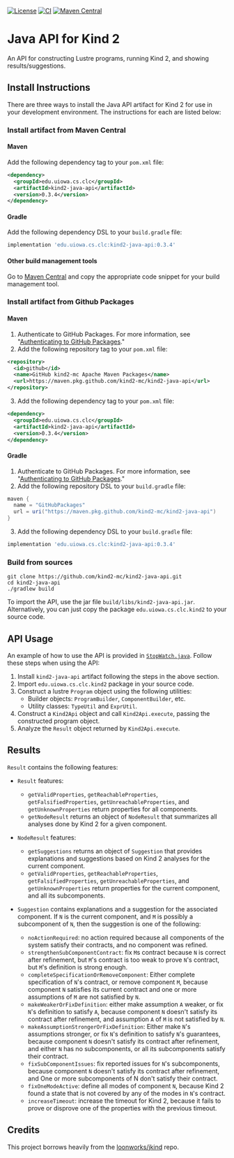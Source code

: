 [![License](https://img.shields.io/github/license/kind2-mc/kind2-java-api)](https://github.com/kind2-mc/kind2-java-api/blob/main/LICENSE)
[![CI](https://github.com/kind2-mc/kind2-java-api/workflows/Java%20CI%20with%20Gradle/badge.svg?branch=main)](https://github.com/kind2-mc/kind2-java-api/actions?query=workflow%3A%22Java+CI+with+Gradle%22)
[![Maven Central](https://img.shields.io/maven-central/v/edu.uiowa.cs.clc/kind2-java-api.svg?label=Maven%20Central)](https://search.maven.org/search?q=g:%22edu.uiowa.cs.clc%22%20AND%20a:%22kind2-java-api%22)

# Java API for Kind 2
An API for constructing Lustre programs, running Kind 2, and showing results/suggestions.

## Install Instructions
There are three ways to install the Java API artifact for Kind 2 for use in your development environment. The instructions for each are listed below:

### Install artifact from Maven Central
#### Maven
Add the following dependency tag to your `pom.xml` file:
```xml
<dependency>
  <groupId>edu.uiowa.cs.clc</groupId>
  <artifactId>kind2-java-api</artifactId>
  <version>0.3.4</version>
</dependency>
```

#### Gradle
Add the following dependency DSL to your `build.gradle` file:
```groovy
implementation 'edu.uiowa.cs.clc:kind2-java-api:0.3.4'
```

#### Other build management tools
Go to [Maven Central](https://search.maven.org/artifact/edu.uiowa.cs.clc/kind2-java-api/0.3.4/jar) and copy the appropriate code snippet for your build management tool.

### Install artifact from Github Packages
#### Maven
1. Authenticate to GitHub Packages. For more information, see "[Authenticating to GitHub Packages](https://docs.github.com/articles/configuring-apache-maven-for-use-with-github-package-registry/#authenticating-to-github-packages)."
2. Add the following repository tag to your `pom.xml` file:
  ```xml
  <repository>
    <id>github</id>
    <name>GitHub kind2-mc Apache Maven Packages</name>
    <url>https://maven.pkg.github.com/kind2-mc/kind2-java-api</url>
  </repository>
  ```
3. Add the following dependency tag to your `pom.xml` file:
  ```xml
  <dependency>
    <groupId>edu.uiowa.cs.clc</groupId>
    <artifactId>kind2-java-api</artifactId>
    <version>0.3.4</version>
  </dependency>
  ```

#### Gradle
1. Authenticate to GitHub Packages. For more information, see "[Authenticating to GitHub Packages](https://docs.github.com/articles/configuring-gradle-for-use-with-github-package-registry/#authenticating-to-github-packages)."
2. Add the following repository DSL to your `build.gradle` file:
  ```groovy
  maven {
    name = "GitHubPackages"
    url = uri("https://maven.pkg.github.com/kind2-mc/kind2-java-api")
  }
  ```
3. Add the following dependency DSL to your `build.gradle` file:
  ```groovy
  implementation 'edu.uiowa.cs.clc:kind2-java-api:0.3.4'
  ```

### Build from sources
```shell
git clone https://github.com/kind2-mc/kind2-java-api.git
cd kind2-java-api
./gradlew build
```
To import the API, use the jar file `build/libs/kind2-java-api.jar`. 
Alternatively, you can just copy the package `edu.uiowa.cs.clc.kind2` to your source code.

## API Usage
An example of how to use the API is provided in [`StopWatch.java`](https://github.com/kind2-mc/kind2-java-api/blob/main/src/main/java/StopWatch.java). Follow these steps when using the API:
1. Install `kind2-java-api` artifact following the steps in the above section.
2. Import `edu.uiowa.cs.clc.kind2` package in your source code.
3. Construct a lustre `Program` object using the following utilities:
    - Builder objects: `ProgramBuilder`, `ComponentBuilder`, etc.
    - Utility classes: `TypeUtil` and `ExprUtil`.
4. Construct a `Kind2Api` object and call `Kind2Api.execute`, passing the constructed program object.
5. Analyze the `Result` object returned by `Kind2Api.execute`.

## Results
`Result` contains the following features:
- `Result` features:
  - `getValidProperties`, `getReachableProperties`, `getFalsifiedProperties`, `getUnreachableProperties`, and `getUnknownProperties` return properties for all components.
  - `getNodeResult` returns an object of `NodeResult` that summarizes all analyses done by Kind 2 for a given component.

- `NodeResult` features:
  - `getSuggestions` returns an object of `Suggestion` that provides explanations and suggestions based on Kind 2 analyses for the current component.
  - `getValidProperties`, `getReachableProperties`, `getFalsifiedProperties`, `getUnreachableProperties`, and `getUnknownProperties` return properties for the current component, and all its subcomponents.

- `Suggestion` contains explanations and a suggestion for the associated component. If `N` is the current component, and `M` is possibly a subcomponent of `N`, then the suggestion is one of the following:
  - `noActionRequired`: no action required because all components of the system satisfy their contracts, and no component was refined.
  - `strengthenSubComponentContract`: fix `M`s contract because `N` is correct after refinement, but `M`'s contract is too weak to prove `N`'s contract, but `M`'s definition is strong enough.
  - `completeSpecificationOrRemoveComponent`: Either complete specification of `N`'s contract, or remove component `M`, because component `N` satisfies its current contract and one or more assumptions of `M` are not satisfied by `N`.
  - `makeWeakerOrFixDefinition`: either make assumption `A` weaker, or fix `N`'s definition to satisfy `A`, because component `N` doesn't satisfy its contract after refinement, and assumption `A` of `M` is not satisfied by `N`.
  - `makeAssumptionStrongerOrFixDefinition`: Either make `N`'s assumptions stronger, or fix `N`'s definition to satisfy `N`'s guarantees, because component `N` doesn't satisfy its contract after refinement, and either `N` has no subcomponents, or all its subcomponents satisfy their contract.
  - `fixSubComponentIssues`: fix reported issues for `N`'s subcomponents, because component `N` doesn't satisfy its contract after refinement, and One or more subcomponents of N don't satisfy their contract.
  - `fixOneModeActive`: define all modes of component `N`, because Kind 2 found a state that is not covered by any of the modes in `N`'s contract.
  - `increaseTimeout`: increase the timeout for Kind 2, because it fails to prove or disprove one of the properties with the previous timeout.

## Credits
This project borrows heavily from the [loonworks/jkind](https://github.com/loonwerks/jkind) repo.
